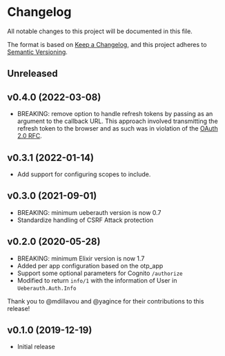 # Changelog

All notable changes to this project will be documented in this file.

The format is based on [Keep a Changelog](https://keepachangelog.com/en/1.0.0/),
and this project adheres to [Semantic Versioning](https://semver.org/spec/v2.0.0.html).

## Unreleased

## v0.4.0 (2022-03-08)

- BREAKING: remove option to handle refresh tokens by passing as an argument to the callback URL. This approach involved transmitting the refresh token to the browser and as such was in violation of the [OAuth 2.0 RFC](https://datatracker.ietf.org/doc/html/rfc6749#section-10.4).

## v0.3.1 (2022-01-14)

- Add support for configuring scopes to include.

## v0.3.0 (2021-09-01)

- BREAKING: minimum ueberauth version is now 0.7
- Standardize handling of CSRF Attack protection

## v0.2.0 (2020-05-28)

- BREAKING: minimum Elixir version is now 1.7
- Added per app configuration based on the otp_app
- Support some optional parameters for Cognito `/authorize`
- Modified to return `info/1` with the information of User in `Ueberauth.Auth.Info`

Thank you to @mdillavou and @yagince for their contributions to this release!

## v0.1.0 (2019-12-19)

- Initial release
